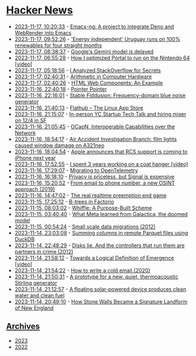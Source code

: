 # [Hacker News](https://kherrick.github.io/hacker-news/)

* [2023-11-17, 10:20:33](https://news.ycombinator.com/item?id=38301644) - [Emacs-ng: A project to integrate Deno and WebRender into Emacs](https://github.com/emacs-ng/emacs-ng)
* [2023-11-17, 09:52:26](https://news.ycombinator.com/item?id=38301480) - ['Energy independent' Uruguay runs on 100% renewables for four straight months](https://theprogressplaybook.com/2023/10/19/energy-independent-uruguay-runs-on-100-renewables-for-four-straight-months/)
* [2023-11-17, 08:38:37](https://news.ycombinator.com/item?id=38300990) - [Google's Gemini model is delayed](https://www.theverge.com/2023/11/16/23964937/googles-next-generation-gemini-ai-model-is-reportedly-delayed)
* [2023-11-17, 06:55:28](https://news.ycombinator.com/item?id=38300403) - [How I optimized Portal to run on the Nintendo 64 [video]](https://www.youtube.com/watch?v=r4KGm7ixcqI)
* [2023-11-17, 05:18:56](https://news.ycombinator.com/item?id=38299888) - [I Analyzed StackOverflow for Secrets](https://matan-h.com/analyze-stackoverflow)
* [2023-11-17, 02:40:31](https://news.ycombinator.com/item?id=38298695) - [Arithmetic in Computer Hardware](https://thelast19digitsofpi.github.io/hardware-explorations/dist/index.html)
* [2023-11-17, 02:40:26](https://news.ycombinator.com/item?id=38298694) - [HTML Web Components: An Example](https://blog.jim-nielsen.com/2023/html-web-components-an-example/)
* [2023-11-16, 22:40:18](https://news.ycombinator.com/item?id=38296667) - [Pointer Pointer](https://pointerpointer.com/)
* [2023-11-16, 22:16:01](https://news.ycombinator.com/item?id=38296377) - [Stable Fiddusion: Frequency-domain blue noise generator](https://acko.net/blog/stable-fiddusion/)
* [2023-11-16, 21:40:13](https://news.ycombinator.com/item?id=38295943) - [Flathub – The Linux App Store](https://flathub.org/)
* [2023-11-16, 21:15:07](https://news.ycombinator.com/item?id=38295638) - [In-person YC Startup Tech Talk and hiring mixer on 12/4 in SF](https://news.ycombinator.com/item?id=38295638)
* [2023-11-16, 21:05:45](https://news.ycombinator.com/item?id=38295524) - [OCapN, Interoperable Capabilities over the Network](https://spritely.institute/news/introducing-ocapn-interoperable-capabilities-over-the-network.html)
* [2023-11-16, 18:54:17](https://news.ycombinator.com/item?id=38293714) - [Air Accident Investigation Branch: film lights caused window damage on A321neo](https://www.flightradar24.com/blog/aaib-says-film-lights-caused-window-damage-on-titan-a321neo/)
* [2023-11-16, 18:04:54](https://news.ycombinator.com/item?id=38293082) - [Apple announces that RCS support is coming to iPhone next year](https://9to5mac.com/2023/11/16/apple-rcs-coming-to-iphone/)
* [2023-11-16, 17:52:55](https://news.ycombinator.com/item?id=38292915) - [I spent 3 years working on a coat hanger [video]](https://www.youtube.com/watch?v=vREokZa4dNU)
* [2023-11-16, 17:29:07](https://news.ycombinator.com/item?id=38292553) - [Migrating to OpenTelemetry](https://www.airplane.dev/blog/migrating-to-opentelemetry)
* [2023-11-16, 16:18:10](https://news.ycombinator.com/item?id=38291427) - [Privacy is priceless, but Signal is expensive](https://signal.org/blog/signal-is-expensive/)
* [2023-11-16, 15:20:52](https://news.ycombinator.com/item?id=38290613) - [From email to phone number, a new OSINT approach (2019)](https://www.martinvigo.com/email2phonenumber/)
* [2023-11-16, 14:47:02](https://news.ycombinator.com/item?id=38290145) - [The real realtime preemption end game](https://lwn.net/SubscriberLink/951337/e9139cdb65a9cb93/)
* [2023-11-15, 17:25:12](https://news.ycombinator.com/item?id=38279459) - [B-trees in Factorio](https://razberry.substack.com/p/btree-factorio)
* [2023-11-15, 08:03:02](https://news.ycombinator.com/item?id=38274380) - [Whiffle: A Purpose-Built Scheme](https://wingolog.org/archives/2023/11/14/whiffle-a-purpose-built-scheme)
* [2023-11-15, 03:40:40](https://news.ycombinator.com/item?id=38273043) - [What Meta learned from Galactica, the doomed model](https://venturebeat.com/ai/what-meta-learned-from-galactica-the-doomed-model-launched-two-weeks-before-chatgpt/)
* [2023-11-15, 00:54:24](https://news.ycombinator.com/item?id=38271998) - [Small scale data migrations (2012)](https://www.mooreds.com/wordpress/archives/876)
* [2023-11-14, 23:03:08](https://news.ycombinator.com/item?id=38271082) - [Summing columns in remote Parquet files using DuckDB](https://til.simonwillison.net/duckdb/remote-parquet)
* [2023-11-14, 22:48:29](https://news.ycombinator.com/item?id=38270926) - [Disks lie. And the controllers that run them are partners in crime (2012)](https://dl.acm.org/doi/10.1145/2367376.2367378)
* [2023-11-14, 21:58:12](https://news.ycombinator.com/item?id=38270415) - [Towards a Logical Definition of Emergence [video]](https://www.youtube.com/watch?v=6kMB7lRoEw4)
* [2023-11-14, 21:54:22](https://news.ycombinator.com/item?id=38270360) - [How to write a cold email (2020)](https://sriramk.com/coldemail)
* [2023-11-14, 21:50:31](https://news.ycombinator.com/item?id=38270306) - [A prototype for a new, quiet, thermoacoustic Stirling generator](https://www.scmp.com/news/china/science/article/3240924/chinese-scientists-bring-record-breaking-stirling-generator-life-while-nasas-patent-stays-paper)
* [2023-11-14, 21:12:57](https://news.ycombinator.com/item?id=38269866) - [A floating solar-powered device produces clean water and clean fuel](https://www.cam.ac.uk/research/news/solar-powered-device-produces-clean-water-and-clean-fuel-at-the-same-time)
* [2023-11-14, 20:49:10](https://news.ycombinator.com/item?id=38269531) - [How Stone Walls Became a Signature Landform of New England](https://www.smithsonianmag.com/travel/how-stone-walls-became-a-signature-landform-of-new-england-180983250/)

## [Archives](archives/index.md)

* [2023](archives/2023/index.md)
* [2022](archives/2022/index.md)
